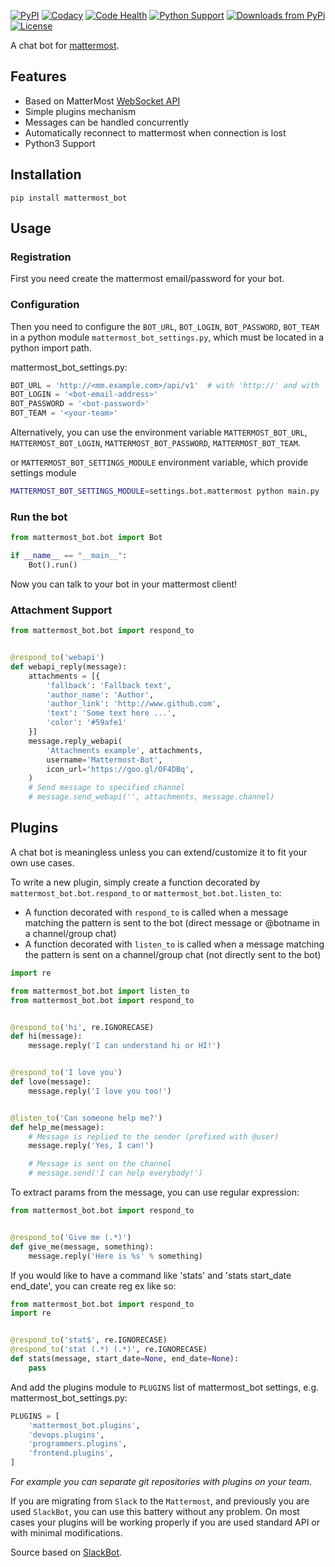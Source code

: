 [![PyPI](https://badge.fury.io/py/mattermost_bot.svg)](https://pypi.python.org/pypi/mattermost_bot)
[![Codacy](https://api.codacy.com/project/badge/grade/b06f3af1d8a04c6faa9a76a4ae3cb483)](https://www.codacy.com/app/gotlium/mattermost_bot)
[![Code Health](https://landscape.io/github/LPgenerator/mattermost_bot/master/landscape.svg?style=flat)](https://landscape.io/github/LPgenerator/mattermost_bot/master)
[![Python Support](https://img.shields.io/badge/python-2.7,3.5-blue.svg)](https://pypi.python.org/pypi/mattermost_bot/)
[![Downloads from PyPi](https://img.shields.io/pypi/dm/mattermost_bot.svg)](https://pypi.python.org/pypi/mattermost_bot/)
[![License](https://img.shields.io/badge/license-MIT-green.svg)](https://pypi.python.org/pypi/mattermost_bot/)

A chat bot for [mattermost](http://www.mattermost.org).

## Features

* Based on MatterMost [WebSocket API](https://github.com/mattermost/platform)
* Simple plugins mechanism
* Messages can be handled concurrently
* Automatically reconnect to mattermost when connection is lost
* Python3 Support

## Installation

```
pip install mattermost_bot
```

## Usage

### Registration

First you need create the mattermost email/password for your bot.

### Configuration

Then you need to configure the `BOT_URL`, `BOT_LOGIN`, `BOT_PASSWORD`, `BOT_TEAM` in a python module
`mattermost_bot_settings.py`, which must be located in a python import path.


mattermost_bot_settings.py:

```python
BOT_URL = 'http://<mm.example.com>/api/v1'  # with 'http://' and with '/api/v1' path
BOT_LOGIN = '<bot-email-address>'
BOT_PASSWORD = '<bot-password>'
BOT_TEAM = '<your-team>'
```

Alternatively, you can use the environment variable `MATTERMOST_BOT_URL`,
`MATTERMOST_BOT_LOGIN`, `MATTERMOST_BOT_PASSWORD`, `MATTERMOST_BOT_TEAM`.

or `MATTERMOST_BOT_SETTINGS_MODULE` environment variable, which provide settings module

```bash
MATTERMOST_BOT_SETTINGS_MODULE=settings.bot.mattermost python main.py
```


### Run the bot

```python
from mattermost_bot.bot import Bot

if __name__ == "__main__":
    Bot().run()
```

Now you can talk to your bot in your mattermost client!

### Attachment Support

```python
from mattermost_bot.bot import respond_to


@respond_to('webapi')
def webapi_reply(message):
    attachments = [{
        'fallback': 'Fallback text',
        'author_name': 'Author',
        'author_link': 'http://www.github.com',
        'text': 'Some text here ...',
        'color': '#59afe1'
    }]
    message.reply_webapi(
        'Attachments example', attachments,
        username='Mattermost-Bot',
        icon_url='https://goo.gl/OF4DBq',
    )
    # Send message to specified channel
    # message.send_webapi('', attachments, message.channel)
```
## Plugins

A chat bot is meaningless unless you can extend/customize it to fit your own use cases.

To write a new plugin, simply create a function decorated by `mattermost_bot.bot.respond_to` or `mattermost_bot.bot.listen_to`:

- A function decorated with `respond_to` is called when a message matching the pattern is sent to the bot (direct message or @botname in a channel/group chat)
- A function decorated with `listen_to` is called when a message matching the pattern is sent on a channel/group chat (not directly sent to the bot)

```python
import re

from mattermost_bot.bot import listen_to
from mattermost_bot.bot import respond_to


@respond_to('hi', re.IGNORECASE)
def hi(message):
    message.reply('I can understand hi or HI!')


@respond_to('I love you')
def love(message):
    message.reply('I love you too!')


@listen_to('Can someone help me?')
def help_me(message):
    # Message is replied to the sender (prefixed with @user)
    message.reply('Yes, I can!')

    # Message is sent on the channel
    # message.send('I can help everybody!')
```

To extract params from the message, you can use regular expression:
```python
from mattermost_bot.bot import respond_to


@respond_to('Give me (.*)')
def give_me(message, something):
    message.reply('Here is %s' % something)
```

If you would like to have a command like 'stats' and 'stats start_date end_date', you can create reg ex like so:

```python
from mattermost_bot.bot import respond_to
import re


@respond_to('stat$', re.IGNORECASE)
@respond_to('stat (.*) (.*)', re.IGNORECASE)
def stats(message, start_date=None, end_date=None):
    pass
```


And add the plugins module to `PLUGINS` list of mattermost_bot settings, e.g. mattermost_bot_settings.py:

```python
PLUGINS = [
    'mattermost_bot.plugins',
    'devops.plugins',
    'programmers.plugins',
    'frontend.plugins',
]
```
*For example you can separate git repositories with plugins on your team.*


If you are migrating from `Slack` to the `Mattermost`, and previously you are used `SlackBot`,
you can use this battery without any problem. On most cases your plugins will be working properly
if you are used standard API or with minimal modifications.


Source based on [SlackBot](https://github.com/lins05/slackbot).
